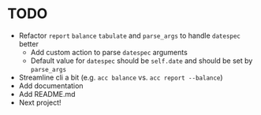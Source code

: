 # TODO

* Refactor `report` `balance` `tabulate` and `parse_args` to handle `datespec` better
    + Add custom action to parse `datespec` arguments
    + Default value for `datespec` should be `self.date` and should be set by
     `parse_args`
* Streamline cli a bit (e.g. `acc balance` vs. `acc report --balance`)
* Add documentation
* Add README.md
* Next project!


